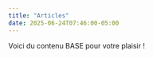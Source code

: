 ```yaml
---
title: "Articles"
date: 2025-06-24T07:46:00-05:00
---
```


Voici du contenu BASE pour votre plaisir !